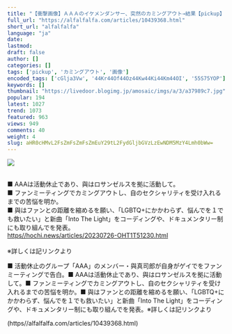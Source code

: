 ```yaml
---
title: "【衝撃画像】ＡＡＡのイケメンダンサー、突然のカミングアウト→結果【pickup】 "
full_url: "https://alfalfalfa.com/articles/10439368.html"
short_url: "alfalfalfa"
language: "ja"
date: 
lastmod: 
draft: false
author: []
categories: []
tags: ['pickup', 'カミングアウト', '画像']
encoded_tags: ['cGlja3Vw', '44Kr44Of44Oz44Kw44Ki44Km44OI', '55S75YOP']
keywords: []
thumbnail: "https://livedoor.blogimg.jp/amosaic/imgs/a/3/a37989c7.jpg"
popular: 194
latest: 1027
trend: 1073
featured: 963
views: 949
comments: 40
weight: 4
slug: aHR0cHMvL2FsZmFsZmFsZmEuY29tL2FydGljbGVzLzEwNDM5MzY4Lmh0bWw=
---
```


![](https://livedoor.blogimg.jp/amosaic/imgs/a/3/a37989c7.jpg)

<div><br> ■ AAAは活動休止であり、與はロサンゼルスを拠に活動して。<br> ■ ファンミーティングでカミングアウトし、自のセクシャリティを受け入れるまでの苦悩を明か。<br> ■ 與はファンとの距離を縮めるを願い、「LGBTQ+にかかわらず、悩んでを１でも救いたい」と新曲「Into The Light」をコーディングや、ドキュメンタリー制にも取り組んでを発表。<br> <a href='https//hochi.news/articles/20230726-OHT1T51230.html' target='_blank' rel='nofollow'>https//hochi.news/articles/20230726-OHT1T51230.html</a><br> <br> ※詳しくは記リンクより<br> <p>■ 活動休止のグループ「AAA」のメンバー・與真司郎が自身がゲイでをファンミーティングで告白。■ AAAは活動休止であり、與はロサンゼルスを拠に活動して。■ ファンミーティングでカミングアウトし、自のセクシャリティを受け入れるまでの苦悩を明か。■ 與はファンとの距離を縮めるを願い、「LGBTQ+にかかわらず、悩んでを１でも救いたい」と新曲「Into The Light」をコーディングや、ドキュメンタリー制にも取り組んでを発表。※詳しくは記リンクより</p></div>

(https//alfalfalfa.com/articles/10439368.html)
